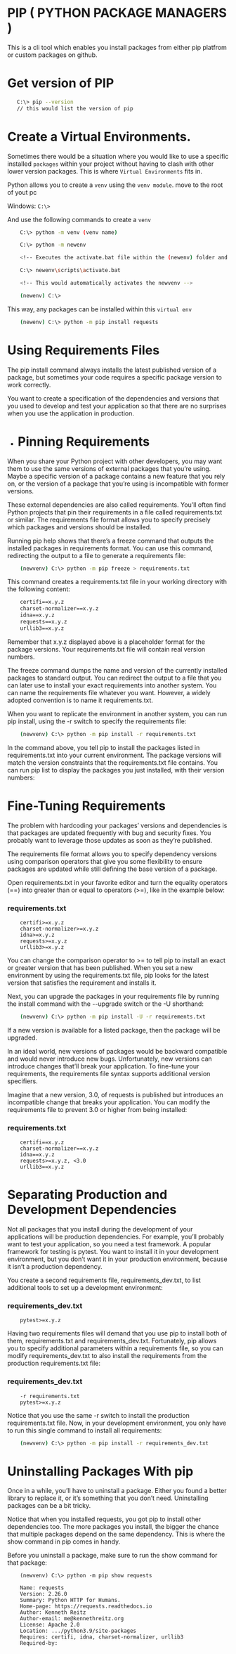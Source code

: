 # PIP ( PYTHON PACKAGE MANAGERS )
This is a cli tool which enables you install packages from either pip platfrom or custom packages on github.

# Get version of PIP

```bash
   C:\> pip --version
   // this would list the version of pip
```

# Create a Virtual Environments.

Sometimes there would be a situation where you would like to use a specific installed `packages` within your project without having to clash with other lower version packages. This is where `Virtual Environments` fits in.

Python allows you to create a `venv` using the `venv module`. move to the root of yout pc

Windows: `C:\>`

And use the following commands to create a `venv`

```bash
    C:\> python -m venv (venv name)

    C:\> python -m newenv

    <!-- Executes the activate.bat file within the (newenv) folder and   scripts folder -->

    C:\> newenv\scripts\activate.bat

    <!-- This would automatically activates the newvenv -->

    (newenv) C:\>

```

This way, any packages can be installed within this `virtual env`

```bash
    (newenv) C:\> python -m pip install requests
```


# Using Requirements Files

The pip install command always installs the latest published version of a package, but sometimes your code requires a specific package version to work correctly.

You want to create a specification of the dependencies and versions that you used to develop and test your application so that there are no surprises when you use the application in production.

- # Pinning Requirements
When you share your Python project with other developers, you may want them to use the same versions of external packages that you’re using. Maybe a specific version of a package contains a new feature that you rely on, or the version of a package that you’re using is incompatible with former versions.

These external dependencies are also called requirements. You’ll often find Python projects that pin their requirements in a file called requirements.txt or similar. The requirements file format allows you to specify precisely which packages and versions should be installed.

Running pip help shows that there’s a freeze command that outputs the installed packages in requirements format. You can use this command, redirecting the output to a file to generate a requirements file:

```bash
    (newvenv) C:\> python -m pip freeze > requirements.txt
```

This command creates a requirements.txt file in your working directory with the following content:

```txt
    certifi==x.y.z
    charset-normalizer==x.y.z
    idna==x.y.z
    requests==x.y.z
    urllib3==x.y.z
```

Remember that x.y.z displayed above is a placeholder format for the package versions. Your requirements.txt file will contain real version numbers.

The freeze command dumps the name and version of the currently installed packages to standard output. You can redirect the output to a file that you can later use to install your exact requirements into another system. You can name the requirements file whatever you want. However, a widely adopted convention is to name it requirements.txt.

When you want to replicate the environment in another system, you can run pip install, using the -r switch to specify the requirements file:


```bash
    (newvenv) C:\> python -m pip install -r requirements.txt
```

In the command above, you tell pip to install the packages listed in requirements.txt into your current environment. The package versions will match the version constraints that the requirements.txt file contains. You can run pip list to display the packages you just installed, with their version numbers:

# Fine-Tuning Requirements

The problem with hardcoding your packages’ versions and dependencies is that packages are updated frequently with bug and security fixes. You probably want to leverage those updates as soon as they’re published.

The requirements file format allows you to specify dependency versions using comparison operators that give you some flexibility to ensure packages are updated while still defining the base version of a package.

Open requirements.txt in your favorite editor and turn the equality operators (==) into greater than or equal to operators (>=), like in the example below:


### requirements.txt

```
    certifi>=x.y.z
    charset-normalizer>=x.y.z
    idna>=x.y.z
    requests>=x.y.z
    urllib3>=x.y.z
```

You can change the comparison operator to >= to tell pip to install an exact or greater version that has been published. When you set a new environment by using the requirements.txt file, pip looks for the latest version that satisfies the requirement and installs it.

Next, you can upgrade the packages in your requirements file by running the install command with the --upgrade switch or the -U shorthand:


```bash
    (newvenv) C:\> python -m pip install -U -r requirements.txt
```

If a new version is available for a listed package, then the package will be upgraded.

In an ideal world, new versions of packages would be backward compatible and would never introduce new bugs. Unfortunately, new versions can introduce changes that’ll break your application. To fine-tune your requirements, the requirements file syntax supports additional version specifiers.

Imagine that a new version, 3.0, of requests is published but introduces an incompatible change that breaks your application. You can modify the requirements file to prevent 3.0 or higher from being installed:

### requirements.txt

```    
    certifi==x.y.z
    charset-normalizer==x.y.z
    idna==x.y.z
    requests>=x.y.z, <3.0
    urllib3==x.y.z
```

# Separating Production and Development Dependencies

Not all packages that you install during the development of your applications will be production dependencies. For example, you’ll probably want to test your application, so you need a test framework. A popular framework for testing is pytest. You want to install it in your development environment, but you don’t want it in your production environment, because it isn’t a production dependency.

You create a second requirements file, requirements_dev.txt, to list additional tools to set up a development environment:

### requirements_dev.txt
```
    pytest>=x.y.z
```

Having two requirements files will demand that you use pip to install both of them, requirements.txt and requirements_dev.txt. Fortunately, pip allows you to specify additional parameters within a requirements file, so you can modify requirements_dev.txt to also install the requirements from the production requirements.txt file:

### requirements_dev.txt

```
    -r requirements.txt
    pytest>=x.y.z
```

Notice that you use the same -r switch to install the production requirements.txt file. Now, in your development environment, you only have to run this single command to install all requirements:

```bash
    (newvenv) C:\> python -m pip install -r requirements_dev.txt
```

# Uninstalling Packages With pip

Once in a while, you’ll have to uninstall a package. Either you found a better library to replace it, or it’s something that you don’t need. Uninstalling packages can be a bit tricky.

Notice that when you installed requests, you got pip to install other dependencies too. The more packages you install, the bigger the chance that multiple packages depend on the same dependency. This is where the show command in pip comes in handy.

Before you uninstall a package, make sure to run the show command for that package:

```
    (newvenv) C:\> python -m pip show requests

    Name: requests
    Version: 2.26.0
    Summary: Python HTTP for Humans.
    Home-page: https://requests.readthedocs.io
    Author: Kenneth Reitz
    Author-email: me@kennethreitz.org
    License: Apache 2.0
    Location: .../python3.9/site-packages
    Requires: certifi, idna, charset-normalizer, urllib3
    Required-by:
```